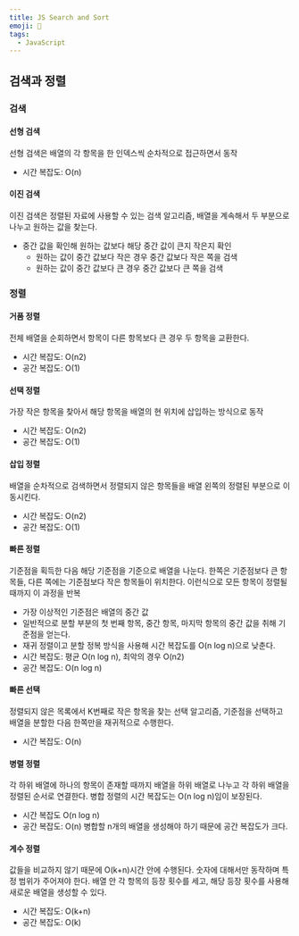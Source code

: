 ```yaml
---
title: JS Search and Sort
emoji: 📙
tags:
  - JavaScript
---
```



## 검색과 정렬

### 검색

#### 선형 검색

선형 검색은 배열의 각 항목을 한 인덱스씩 순차적으로 접근하면서 동작

- 시간 복잡도: O(n)

#### 이진 검색

이진 검색은 정렬된 자료에 사용할 수 있는 검색 알고리즘, 배열을 계속해서 두 부분으로 나누고 원하는 값을 찾는다.

- 중간 값을 확인해 원하는 값보다 해당 중간 값이 큰지 작은지 확인
  - 원하는 값이 중간 값보다 작은 경우 중간 값보다 작은 쪽을 검색
  - 원하는 값이 중간 값보다 큰 경우 중간 값보다 큰 쪽을 검색

### 정렬

#### 거품 정렬

전체 배열을 순회하면서 항목이 다른 항목보다 큰 경우 두 항목을 교환한다.

- 시간 복잡도: O(n2)
- 공간 복잡도: O(1)

#### 선택 정렬

가장 작은 항목을 찾아서 해당 항목을 배열의 현 위치에 삽입하는 방식으로 동작

- 시간 복잡도: O(n2)
- 공간 복잡도: O(1)

#### 삽입 정렬

배열을 순차적으로 검색하면서 정렬되지 않은 항목들을 배열 왼쪽의 정렬된 부분으로 이동시킨다.

- 시간 복잡도: O(n2)
- 공간 복잡도: O(1)

#### 빠른 정렬

기준점을 획득한 다음 해당 기준점을 기준으로 배열을 나눈다. 한쪽은 기준점보다 큰 항목들, 다른 쪽에는 기준점보다 작은 항목들이 위치한다. 이런식으로 모든 항목이 정렬될 때까지 이 과정을 반복

- 가장 이상적인 기준점은 배열의 중간 값
- 일반적으로 분할 부분의 첫 번째 항목, 중간 항목, 마지막 항목의 중간 값을 취해 기준점을 얻는다.
- 재귀 정렬이고 분할 정복 방식을 사용해 시간 복잡도를 O(n log n)으로 낮춘다.
- 시간 복잡도: 평균 O(n log n), 최악의 경우 O(n2)
- 공간 복잡도: O(n log n)

#### 빠른 선택

정렬되지 않은 목록에서 K번째로 작은 항목을 찾는 선택 알고리즘, 기준점을 선택하고 배열을 분할한 다음 한쪽만을 재귀적으로 수행한다.

- 시간 복잡도: O(n)

#### 병렬 정렬

각 하위 배열에 하나의 항목이 존재할 때까지 배열을 하위 배열로 나누고 각 하위 배열을 정렬된 순서로 연결한다. 병합 정렬의 시간 복잡도는 O(n log n)임이 보장된다.

- 시간 복잡도 O(n log n)
- 공간 복잡도: O(n)
  병합할 n개의 배열을 생성해야 하기 때문에 공간 복잡도가 크다.

#### 계수 정렬

값들을 비교하지 않기 때문에 O(k+n)시간 안에 수행된다. 숫자에 대해서만 동작하며 특정 범위가 주어져야 한다. 배열 안 각 항목의 등장 횟수를 세고, 해당 등장 횟수를 사용해 새로운 배열을 생성할 수 있다.

- 시간 복잡도: O(k+n)
- 공간 복잡도: O(k)
